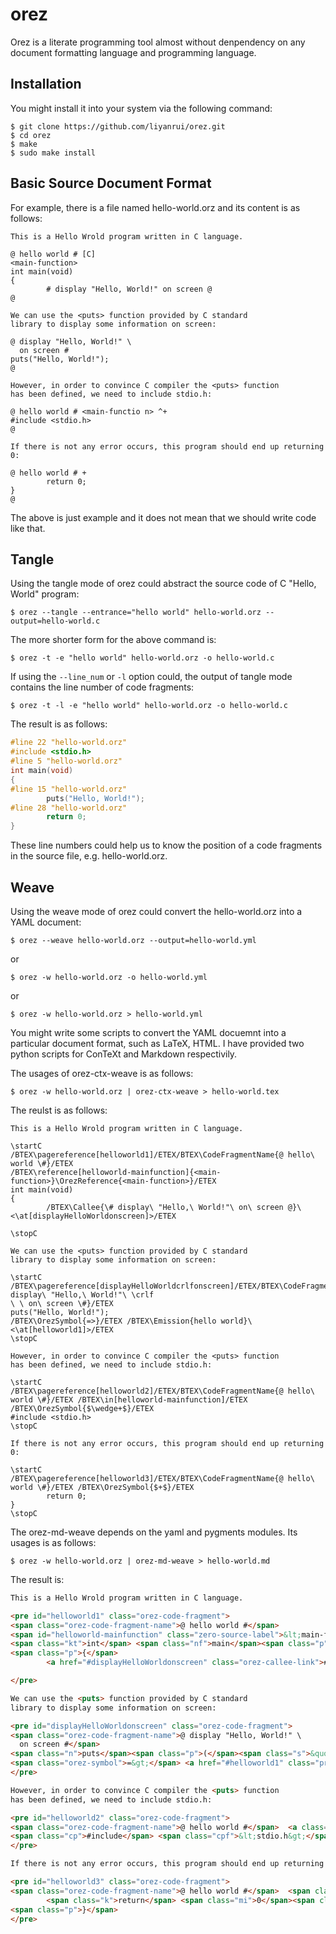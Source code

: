 # orez
Orez is a literate programming tool almost without denpendency on any document formatting language and programming language.

## Installation

You might install it into your system via the following command:

```console
$ git clone https://github.com/liyanrui/orez.git
$ cd orez
$ make
$ sudo make install
```

## Basic Source Document Format

For example, there is a file named hello-world.orz and its content is as follows:

```
This is a Hello Wrold program written in C language.

@ hello world # [C]
<main-function>
int main(void)
{
        # display "Hello, World!" on screen @
@

We can use the <puts> function provided by C standard
library to display some information on screen:

@ display "Hello, World!" \
  on screen #
puts("Hello, World!");
@

However, in order to convince C compiler the <puts> function
has been defined, we need to include stdio.h:

@ hello world # <main-functio n> ^+
#include <stdio.h>
@

If there is not any error occurs, this program should end up returning 0: 

@ hello world # +
        return 0;
}
@
```

The above is just example and it does not mean that we should write code like that. 

## Tangle

Using the tangle mode of orez could abstract the source code of C "Hello, World" program:

```console
$ orez --tangle --entrance="hello world" hello-world.orz --output=hello-world.c
```

The more shorter form for the above command is:

```console
$ orez -t -e "hello world" hello-world.orz -o hello-world.c
```

If using the `--line_num` or `-l` option could, the output of tangle mode contains the line number of code fragments:

```console
$ orez -t -l -e "hello world" hello-world.orz -o hello-world.c
```

The result is as follows:

```c
#line 22 "hello-world.orz"
#include <stdio.h>
#line 5 "hello-world.orz"
int main(void)
{
#line 15 "hello-world.orz"
        puts("Hello, World!");
#line 28 "hello-world.orz"
        return 0;
}
```

These line numbers could help us to know the position of a code fragments in the source file, e.g. hello-world.orz.

## Weave

Using the weave mode of orez could convert the hello-world.orz into a YAML document:

```console
$ orez --weave hello-world.orz --output=hello-world.yml
```

or

```console
$ orez -w hello-world.orz -o hello-world.yml
```

or 

```console
$ orez -w hello-world.orz > hello-world.yml
```

You might write some scripts to convert the YAML docuemnt into a particular document format, such as LaTeX, HTML. I have provided two python scripts for ConTeXt and Markdown respectivily. 

The usages of orez-ctx-weave is as follows:

```console
$ orez -w hello-world.orz | orez-ctx-weave > hello-world.tex
```

The reulst is as follows:

```TeX
This is a Hello Wrold program written in C language.

\startC
/BTEX\pagereference[helloworld1]/ETEX/BTEX\CodeFragmentName{@ hello\ world \#}/ETEX
/BTEX\reference[helloworld-mainfunction]{<main-function>}\OrezReference{<main-function>}/ETEX
int main(void)
{
        /BTEX\Callee{\# display\ "Hello,\ World!"\ on\ screen @}\ <\at[displayHelloWorldonscreen]>/ETEX

\stopC

We can use the <puts> function provided by C standard
library to display some information on screen:

\startC
/BTEX\pagereference[displayHelloWorldcrlfonscreen]/ETEX/BTEX\CodeFragmentName{@ display\ "Hello,\ World!"\ \crlf
\ \ on\ screen \#}/ETEX
puts("Hello, World!");
/BTEX\OrezSymbol{=>}/ETEX /BTEX\Emission{hello world}\ <\at[helloworld1]>/ETEX
\stopC

However, in order to convince C compiler the <puts> function
has been defined, we need to include stdio.h:

\startC
/BTEX\pagereference[helloworld2]/ETEX/BTEX\CodeFragmentName{@ hello\ world \#}/ETEX /BTEX\in[helloworld-mainfunction]/ETEX /BTEX\OrezSymbol{$\wedge+$}/ETEX
#include <stdio.h>
\stopC

If there is not any error occurs, this program should end up returning 0:

\startC
/BTEX\pagereference[helloworld3]/ETEX/BTEX\CodeFragmentName{@ hello\ world \#}/ETEX /BTEX\OrezSymbol{$+$}/ETEX
        return 0;
}
\stopC
```

The orez-md-weave depends on the yaml and pygments modules. Its usages is as follows:

```console
$ orez -w hello-world.orz | orez-md-weave > hello-world.md
```

The result is:

```markdown
This is a Hello Wrold program written in C language.

<pre id="helloworld1" class="orez-code-fragment">
<span class="orez-code-fragment-name">@ hello world #</span>
<span id="helloworld-mainfunction" class="zero-source-label">&lt;main-function&gt;</span>
<span class="kt">int</span> <span class="nf">main</span><span class="p">(</span><span class="kt">void</span><span class="p">)</span>
<span class="p">{</span>
        <a href="#displayHelloWorldonscreen" class="orez-callee-link"># display "Hello, World!" on screen @</a>

</pre>

We can use the <puts> function provided by C standard
library to display some information on screen:

<pre id="displayHelloWorldonscreen" class="orez-code-fragment">
<span class="orez-code-fragment-name">@ display "Hello, World!" \
  on screen #</span>
<span class="n">puts</span><span class="p">(</span><span class="s">&quot;Hello, World!&quot;</span><span class="p">);</span>
<span class="orez-symbol">=&gt;</span> <a href="#helloworld1" class="proc-emissions-name">hello world</a>
</pre>

However, in order to convince C compiler the <puts> function
has been defined, we need to include stdio.h:

<pre id="helloworld2" class="orez-code-fragment">
<span class="orez-code-fragment-name">@ hello world #</span>  <a class="orez-target-label" href="#helloworld-mainfunction">&lt;main-functio n&gt;</a>  <span class="orez-symbol">^+</span>
<span class="cp">#include</span> <span class="cpf">&lt;stdio.h&gt;</span><span class="cp"></span>
</pre>

If there is not any error occurs, this program should end up returning 0:

<pre id="helloworld3" class="orez-code-fragment">
<span class="orez-code-fragment-name">@ hello world #</span>  <span class="orez-symbol">+</span>
        <span class="k">return</span> <span class="mi">0</span><span class="p">;</span>
<span class="p">}</span>
</pre>
```
